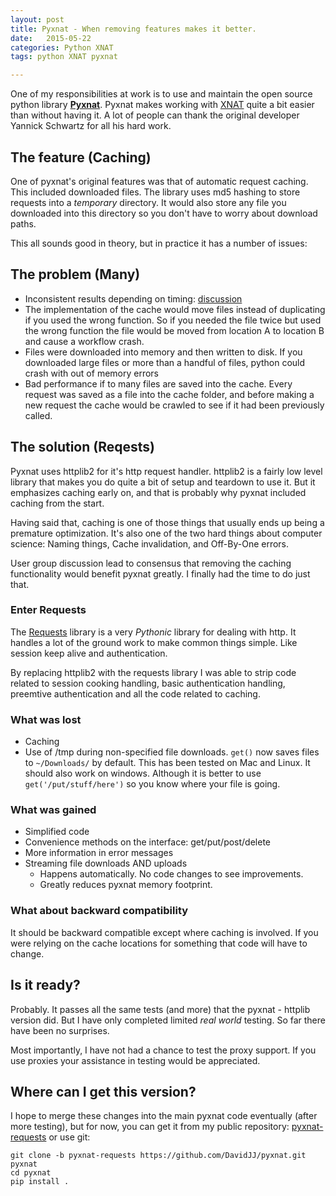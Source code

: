 ```yaml
---
layout: post
title: Pyxnat - When removing features makes it better.
date:   2015-05-22
categories: Python XNAT
tags: python XNAT pyxnat

---
```


One of my responsibilities at work is to use and maintain the open source python library **[Pyxnat](https://pythonhosted.org/pyxnat/)**. Pyxnat makes working with [XNAT](http://www.xnat.org/) quite a bit easier than without having it.  A lot of people can thank the original developer Yannick Schwartz for all his hard work.  


## The feature (Caching)
One of pyxnat's original features was that of automatic request caching. This included downloaded files. The library uses md5 hashing to store requests into a *temporary* directory. It would also store any file you downloaded into this directory so you don't have to worry about download paths.

This all sounds good in theory, but in practice it has a number of issues:

## The problem (Many)

* Inconsistent results depending on timing: [discussion](https://groups.google.com/forum/#!searchin/xnat_discussion/pyxnat$20cache/xnat_discussion/4Jih3prvFoc/VimjU8iRCHsJ)
* The implementation of the cache would move files instead of duplicating if you used the wrong function.  So if you needed the file twice but used the wrong function the file would be moved from location A to location B and cause a workflow crash.
* Files were downloaded into memory and then written to disk. If you downloaded large files or more than a handful of files, python could crash with out of memory errors
* Bad performance if to many files are saved into the cache.  Every request was saved as a file into the cache folder, and before making a new request the cache would be crawled to see if it had been previously called.  

## The solution (Reqests)
Pyxnat uses httplib2 for it's http request handler. httplib2 is a fairly low level library that makes you do quite a bit of setup and teardown to use it. But it emphasizes caching early on, and that is probably why pyxnat included caching from the start.

Having said that, caching is one of those things that usually ends up being a premature optimization. It's also one of the two hard things about computer science:  Naming things, Cache invalidation, and Off-By-One errors.  

User group discussion lead to consensus that removing the caching functionality would benefit pyxnat greatly. I finally had the time to do just that.

### Enter Requests

The [Requests](http://docs.python-requests.org/) library is a very *Pythonic* library for dealing with http. It handles a lot of the ground work to make common things simple. Like session keep alive and authentication.

By replacing httplib2 with the requests library I was able to strip code related to session cooking handling, basic authentication handling, preemtive authentication and all the code related to caching.  

### What was lost
* Caching
* Use of /tmp during non-specified file downloads.  `get()` now saves files to `~/Downloads/` by default. This has been tested on Mac and Linux. It should also work on windows. Although it is better to use `get('/put/stuff/here')` so you know where your file is going.


### What was gained
* Simplified code
* Convenience methods on the interface: get/put/post/delete
* More information in error messages
* Streaming file downloads AND uploads
  * Happens automatically. No code changes to see improvements.
  * Greatly reduces pyxnat memory footprint.


### What about backward compatibility
It should be backward compatible except where caching is involved.  If you were relying on the cache locations for something that code will have to change.

## Is it ready?
Probably. It passes all the same tests (and more) that the pyxnat - httplib version did. But I have only completed limited *real world* testing. So far there have been no surprises.

Most importantly, I have not had a chance to test the proxy support. If you use proxies your assistance in testing would be appreciated.  

## Where can I get this version?
I hope to merge these changes into the main pyxnat code eventually (after more testing), but for now, you can get it from my public repository: [pyxnat-requests](https://github.com/DavidJJ/pyxnat/tree/pyxnat-requests)
or use git:

    git clone -b pyxnat-requests https://github.com/DavidJJ/pyxnat.git pyxnat
    cd pyxnat
    pip install .
